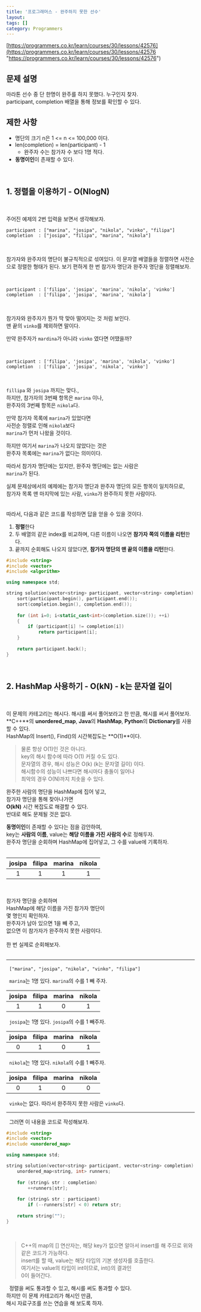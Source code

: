 ```yaml
---
title: '프로그래머스 - 완주하지 못한 선수'
layout: 
tags: []
category: Programmers
---
```

[https://programmers.co.kr/learn/courses/30/lessons/42576](https://programmers.co.kr/learn/courses/30/lessons/42576 "https://programmers.co.kr/learn/courses/30/lessons/42576")
&nbsp;
## 문제 설명
마라톤 선수 중 단 한명이 완주를 하지 못했다. 누구인지 찾자.  
participant, completion 배열을 통해 정보를 확인할 수 있다.
&nbsp;
## 제한 사항
- 명단의 크기 n은 1 <= n <= 100,000 이다.
- len(completion) = len(participant) - 1
	- 완주자 수는 참가자 수 보다 1명 적다.
- **동명이인**이 존재할 수 있다.

&nbsp;
&nbsp;
## 1. 정렬을 이용하기 - O(NlogN)

&nbsp;

주어진 예제의 2번 입력을 보면서 생각해보자.
&nbsp;

	participant : ["marina", "josipa", "nikola", "vinko", "filipa"]
	completion  : ["josipa", "filipa", "marina", "nikola"]

&nbsp;

참가자와 완주자의 명단이 불규칙적으로 섞여있다. 이 문자열 배열들을 정렬하면 사전순으로 정렬한 형태가 된다. 보기 편하게 한 번 참가자 명단과 완주자 명단을 정렬해보자.

&nbsp;

	participant : ['filipa', 'josipa', 'marina', 'nikola', 'vinko']
	completion  : ['filipa', 'josipa', 'marina', 'nikola']

&nbsp;

참가자와 완주자가 뭔가 딱 맞아 떨어지는 것 처럼 보인다.  
맨 끝의 ``vinko``를 제외하면 말이다.

만약 완주자가 ``mardina``가 아니라 ``vinko`` 였다면 어땠을까?

&nbsp;

	participant : ['filipa', 'josipa', 'marina', 'nikola', 'vinko']
	completion  : ['filipa', 'josipa', 'nikola', 'vinko']

&nbsp;

``fillipa`` 와 ``josipa`` 까지는 맞다.,  
하지만, 참가자의 3번째 항목은 ``marina`` 이나,  
완주자의 3번째 항목은 ``nikola``다.  

만약 참가자 목록에 ``marina``가 있었다면  
사전순 정렬로 인해 ``nikola``보다  
``marina``가 먼저 나왔을 것이다.  

하지만 여기서 ``marina``가 나오지 않았다는 것은  
완주자 목록에는 ``marina``가 없다는 의미이다.  
  
따라서 참가자 명단에는 있지만, 완주자 명단에는 없는 사람은  
``marina``가 된다.

실제 문제상에서의 예제에는 참가자 명단과 완주자 명단의 모든 항목이 일치하므로,  
참가자 목록 맨 마지막에 있는 사람, ``vinko``가  완주하지 못한 사람이다.  
&nbsp;  
&nbsp;  
따라서, 다음과 같은 코드를 작성하면 답을 얻을 수 있을 것이다.

1. **정렬**한다
2. 두 배열의 같은 index를 비교하며, 다른 이름이 나오면
   **참가자 쪽의 이름을 리턴**한다.
3. 끝까지 순회해도 나오지 않았다면, **참가자 명단의 맨 끝의 이름을 리턴**한다.
&nbsp;

```cpp
#include <string>
#include <vector>
#include <algorithm>

using namespace std;

string solution(vector<string> participant, vector<string> completion) {
    sort(participant.begin(), participant.end());
    sort(completion.begin(), completion.end());
    
    for (int i=0; i<static_cast<int>(completion.size()); ++i)
    {
        if (participant[i] != completion[i])
            return participant[i];
    }
    
    return participant.back();
}
```

&nbsp;
&nbsp;
## 2. HashMap 사용하기 - O(kN) - k는 문자열 길이

&nbsp;

이 문제의 카테고리는 해시다. 해시를 써서 풀어보라고 한 만큼, 해시를 써서 풀어보자.  
**C++**의 **unordered_map**, **Java**의 **HashMap**, **Python**의 **Dictionary**를 사용할 수 있다.  
HashMap의 Insert(), Find()의 시간복잡도는 **O(1)**이다.

> 물론 항상 O(1)인 것은 아니다.  
> key의 해시 함수에 따라 O(1) 커질 수도 있다.  
> 문자열의 경우, 해시 성능은 O(k) (k는 문자열 길이) 이다.  
> 해시함수의 성능이 나쁘다면 해시마다 충돌이 일어나  
> 최악의 경우 O(N)까지 치솟을 수 있다.  

완주한 사람의 명단을 HashMap에 집어 넣고,  
참가자 명단을 통해 찾아나가면  
**O(kN)** 시간 복잡도로 해결할 수 있다.  
반대로 해도 문제될 것은 없다.  

**동명이인**이 존재할 수 있다는 점을 감안하여,  
key는 **사람의 이름**, value는 **해당 이름을 가진 사람의 수**로 정해두자.  
완주자 명단을 순회하며 HashMap에 집어넣고, 그 수를 value에 기록하자.  
&nbsp;

| josipa | filipa | marina | nikola |
| :---: | :---: | :---: | :---: | 
| 1 | 1 | 1 | 1 |

&nbsp;
&nbsp;

참가자 명단을 순회하며  
HashMap에 해당 이름을 가진 참가자 명단이  
몇 명인지 확인하자.  
완주자가 남아 있으면 1을 빼 주고,  
없으면 이 참가자가 완주하지 못한 사람이다.  
&nbsp;  
한 번 실제로 순회해보자.  
&nbsp;

------------

&nbsp;
`` ["marina", "josipa", "nikola", "vinko", "filipa"] ``

&nbsp;
``marina``는 1명 있다. ``marina``의 수를 1 빼 주자.
&nbsp;

| josipa | filipa | marina | nikola |
| :---: | :---: | :---: | :---: | 
| 1 | 1 | 0 | 1 |

&nbsp;
``josipa``는 1명 있다. ``josipa``의 수를 1 빼주자.
&nbsp;

| josipa | filipa | marina | nikola |
| :---: | :---: | :---: | :---: | 
| 0 | 1 | 0 | 1 |

&nbsp;
``nikola``는 1명 있다. ``nikola``의 수를 1 빼주자.
&nbsp;

| josipa | filipa | marina | nikola |
| :---: | :---: | :---: | :---: | 
| 0 | 1 | 0 | 0 |

&nbsp;
``vinko``는 없다. 따라서 완주하지 못한 사람은 ``vinko``다.
&nbsp;

------------

&nbsp;
그러면 이 내용을 코드로 작성해보자.
&nbsp;
```cpp
#include <string>
#include <vector>
#include <unordered_map>

using namespace std;

string solution(vector<string> participant, vector<string> completion) {
    unordered_map<string, int> runners;
    
    for (string& str : completion)
        ++runners[str];
    
    for (string& str : participant)
        if (--runners[str] < 0) return str;
    
    return string("");
}
```

&nbsp;
> C++의 map의 [] 연산자는, 해당 key가 없으면
> 알아서 insert를 해 주므로 위와 같은 코드가 가능하다.  
> insert를 할 때, value는 해당 타입의 기본 생성자를 호출한다.  
> 여기서는 value의 타입이 int이므로, int()의 결과인  
> 0이 들어간다.

&nbsp;
정렬을 써도 통과할 수 있고, 해시를 써도 통과할 수 있다.  
하지만 이 문제 카테고리가 해시인 만큼,  
해시 자료구조를 쓰는 연습을 해 보도록 하자.
